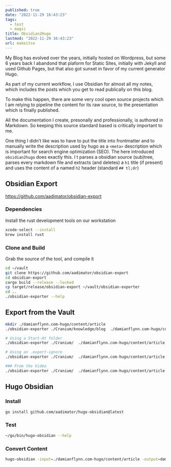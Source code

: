 ```yaml
---
published: true
date: "2022-11-29 16:43:23"
tags:
  - test
  - magic
title: Obsidian2Hugo
lastmod: "2022-11-29 16:43:23"
url: makeitso
---
```


My Blog has evolved over the years, initially hosted on Wordpress, but some 6 years back I abandond that plaform for Static Sites, initially with Jekyll and used Github Pages, but that also got sunset in favor of my current generator Hugo.

As part of my current workflow, I use Obsidian for almost all my notes, which includes the posts which you get to read publically on this blog.

To make this happen, there are some very cool open source projects which I am relying to pipeline the content for its raw source, to the presentation which is finally published.

All the documentation I create, presonally and professionally, is authored in Markdown. So keeping this source standard based is critically important to me.

One thing I didn’t like was to have to put the title into frontmatter and to manually write the description used by hugo as a `<meta>` description which is important for search engine optimization (SEO). The here introduced `obsidian2hugo` does exactly this. I t parses a obsidian source (sub)tree, parses every markdown file and extracts (and deletes) a `h1` title (if present) and uses the content of a named `h2` header (standard `## tl;dr`)

## Obsidian Export

https://github.com/aadimator/obsidian-export

### Dependencies

Install the rust development tools on our workstation

````bash
xcode-select --install
brew install rust
````

### Clone and Build

Grab the source of the tool, and compile it

````bash
cd ~/vault
git clone https://github.com/aadimator/obsidian-export
cd obsidian-export
cargo build --release --locked
cp target/release/obsidian-export ~/vault/obsidian-exporter
cd ..
./obsidian-exporter --help
````

## Export from the Vault

````bash
mkdir ./damianflynn.com-hugo/content/article
./obsidian-exporter ./Cranium/knowledge/blog  ./damianflynn.com-hugo/content/article --hard-linebreaks --no-recursive-embeds --embed-info --hugo-frontmatter --retain-wikilinks --flat

# Using a Start-At folder
./obsidian-exporter ./Cranium/  ./damianflynn.com-hugo/content/article --start-at ./Cranium/knowledge/blog --hard-linebreaks --no-recursive-embeds --embed-info  --retain-wikilinks --flat --hugo-frontmatter

# Using an .export-ignore
./obsidian-exporter ./Cranium/  ./damianflynn.com-hugo/content/article --hard-linebreaks --no-recursive-embeds --embed-info  --retain-wikilinks --flat --hugo-frontmatter

### From the Video
./obsidian-exporter ./Cranium/  ./damianflynn.com-hugo/content/article --add-titles --frontmatter=always
````

## Hugo Obsidian

### Install

````bash
go install github.com/aadimator/hugo-obsidian@latest
````

### Test

````bash
~/go/bin/hugo-obsidian --help
````

### Convert Content

````bash
hugo-obsidian -input=./damianflynn.com-hugo/content/article -output=damianflynn.com-hugo/assets/indices -index=true -root=.
````
